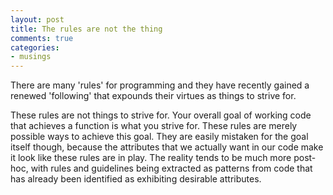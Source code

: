 ```yaml
---
layout: post
title: The rules are not the thing
comments: true
categories:
- musings
---
```

There are many 'rules' for programming and they have recently gained a
renewed 'following' that expounds their virtues as things to strive for.
<!-- more -->

These rules are not things to strive for. Your overall goal of working code that achieves
a function is what you strive for. These rules are merely possible ways to achieve this
goal. They are easily mistaken for the goal itself though, because the attributes that we
actually want in our code make it look like these rules are in play. The reality tends to
be much more post-hoc, with rules and guidelines being extracted as patterns from
code that has already been identified as exhibiting desirable attributes.